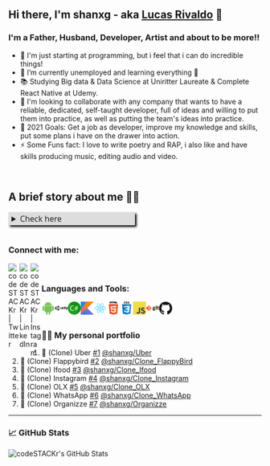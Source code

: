## Hi there, I'm shanxg - aka [Lucas Rivaldo][linkedin] 👋

### I'm a Father, Husband, Developer, Artist and about to be more!!

- 🔭 I'm just starting at programming, but i feel that i can do incredible things!
- 🌱 I’m currently unemployed and learning everything 🤣
- 📚 Studying Big data & Data Science at Uniritter Laureate & Complete React Native at Udemy. 
- 👯 I'm looking to collaborate with any company that wants to have a reliable, dedicated, self-taught developer, full of ideas and willing to put them into practice, as well as putting the team's ideas into practice.
- 🥅 2021 Goals: Get a job as developer, improve my knowledge and skills, put some plans i have on the drawer into action.
- ⚡ Some Funs fact: I love to write poetry and RAP, i also like and have skills producing music, editing audio and video.

<br />

## A brief story about me 🤏🏽

<details>
  <style type="text/css">
    details {
    font: 16px "Open Sans", Calibri, sans-serif;
    width: 620px;
  }
  details > summary {
    padding: 2px 6px;
    width: 15em;
    background-color: #ddd;
    border: none;
    box-shadow: 3px 3px 4px black;
    cursor: pointer;
  }
  details > p {
    border-radius: 0 0 10px 10px;
    background-color: #ddd;
    padding: 2px 6px;
    margin: 0;
    box-shadow: 3px 3px 4px black;
  }
  details[open] > summary {
    background-color: #ccf;
  }
</style>
  <summary> Check here </summary>

   ### Lorem ipsum dolor sit amet, consectetur adipiscing elit, sed do eiusmod tempor incididunt ut labore et dolore magna aliqua. Ut enim ad minim veniam, quis nostrud exercitation ullamco laboris nisi ut aliquip ex ea commodo consequat. Duis aute irure dolor in reprehenderit in voluptate velit esse cillum dolore eu fugiat nulla pariatur. Excepteur sint occaecat cupidatat non proident, sunt in culpa qui officia deserunt mollit anim id est laborum.

</details>

<br />

### Connect with me:

[<img align="left" alt="codeSTACKr | Twitter" width="22px" src="https://cdn.jsdelivr.net/npm/simple-icons@v3/icons/twitter.svg" />][twitter]
[<img align="left" alt="codeSTACKr | LinkedIn" width="22px" src="https://cdn.jsdelivr.net/npm/simple-icons@v3/icons/linkedin.svg" />][linkedin]
[<img align="left" alt="codeSTACKr | Instagram" width="22px" src="https://cdn.jsdelivr.net/npm/simple-icons@v3/icons/instagram.svg" />][instagram]

<br />

### Languages and Tools:

<img align="left" alt="HTML5" width="26px" src="https://raw.githubusercontent.com/github/explore/80688e429a7d4ef2fca1e82350fe8e3517d3494d/topics/android/android.png" />
<img align="left" alt="HTML5" width="26px" src="https://raw.githubusercontent.com/github/explore/80688e429a7d4ef2fca1e82350fe8e3517d3494d/topics/unity/unity.png" />
<img align="left" alt="HTML5" width="26px" src="https://raw.githubusercontent.com/github/explore/80688e429a7d4ef2fca1e82350fe8e3517d3494d/topics/csharp/csharp.png" />
<img align="left" alt="HTML5" width="26px" src="https://raw.githubusercontent.com/github/explore/80688e429a7d4ef2fca1e82350fe8e3517d3494d/topics/kotlin/kotlin.png" />
<img align="left" alt="React" width="26px" src="https://raw.githubusercontent.com/github/explore/80688e429a7d4ef2fca1e82350fe8e3517d3494d/topics/react/react.png" />
<img align="left" alt="HTML5" width="26px" src="https://raw.githubusercontent.com/github/explore/80688e429a7d4ef2fca1e82350fe8e3517d3494d/topics/html/html.png" />
<img align="left" alt="CSS3" width="26px" src="https://raw.githubusercontent.com/github/explore/80688e429a7d4ef2fca1e82350fe8e3517d3494d/topics/css/css.png" />
<img align="left" alt="JavaScript" width="26px" src="https://raw.githubusercontent.com/github/explore/80688e429a7d4ef2fca1e82350fe8e3517d3494d/topics/javascript/javascript.png" />
<img align="left" alt="Git" width="26px" src="https://raw.githubusercontent.com/github/explore/80688e429a7d4ef2fca1e82350fe8e3517d3494d/topics/git/git.png" />
<img align="left" alt="GitHub" width="26px" src="https://raw.githubusercontent.com/github/explore/78df643247d429f6cc873026c0622819ad797942/topics/github/github.png" />


<br />
<br />


### 👷🏽 My personal portfolio
  
<!--START_SECTION:activity-->
1. 📲 (Clone) Uber [#1](https://github.com/shanxg/Uber) [@shanxg/Uber](https://github.com/shanxg/Uber)
2. 📲 (Clone) Flappybird [#2](https://github.com/shanxg/Clone_FlappyBird) [@shanxg/Clone_FlappyBird](https://github.com/shanxg/Clone_FlappyBird)
3. 📲 (Clone) Ifood [#3](https://github.com/shanxg/Clone_Ifood) [@shanxg/Clone_Ifood](https://github.com/shanxg/Clone_Ifood)
4. 📲 (Clone) Instagram [#4](https://github.com/shanxg/Clone_Instagram) [@shanxg/Clone_Instagram](https://github.com/shanxg/Clone_Instagram)
5. 📲 (Clone) OLX [#5](https://github.com/shanxg/Clone_OLX) [@shanxg/Clone_OLX](https://github.com/shanxg/Clone_OLX)
6. 📲 (Clone) WhatsApp [#6](https://github.com/shanxg/Clone_WhatsApp) [@shanxg/Clone_WhatsApp](https://github.com/shanxg/Clone_WhatsApp)
7. 📲 (Clone) Organizze [#7](https://github.com/shanxg/Organizze) [@shanxg/Organizze](https://github.com/shanxg/Organizze)
<!--END_SECTION:activity-->

---

### 📈 GitHub Stats 


<img align="left" alt="codeSTACKr's GitHub Stats" src="https://github-readme-stats.vercel.app/api?username=shanxg&show_icons=true&hide_border=true" />


###

[twitter]: https://twitter.com/
[instagram]: https://instagram.com/
[linkedin]: https://linkedin.com/in/~

